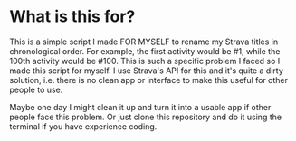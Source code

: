 # What is this for?

This is a simple script I made FOR MYSELF to rename my Strava titles
in chronological order. For example, the first activity would be #1, while the 100th
activity would be #100. This is such a specific problem I faced so I made this script for myself.
I use Strava's API for this and it's quite a dirty solution, i.e. there is no clean
app or interface to make this useful for other people to use.

Maybe one day I might clean it up and turn it into a usable app if other people face this problem.
Or just clone this repository and do it using the terminal if you have experience coding.